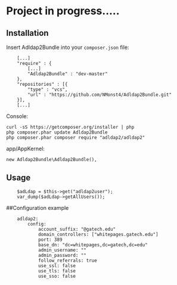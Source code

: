 
# Project in progress.....

## Installation

Insert Adldap2Bundle into your `composer.json` file:

        [...]
        "require" : {
            [...]
            "Adldap2Bundle" : "dev-master"
        },
        "repositories" : [{
            "type" : "vcs",
            "url" : "https://github.com/NMonst4/Adldap2Bundle.git"
        }],
        [...]
   
Console:

    curl -sS https://getcomposer.org/installer | php
    php composer.phar update Adldap2Bundle
    php composer.phar composer require "adldap2/adldap2"
    
app/AppKernel:

    new Adldap2Bundle\Adldap2Bundle(),
    
## Usage

        $adLdap = $this->get("adldap2user");
        var_dump($adLdap->getAllUsers());

##Configuration example
```
    adldap2:
        config:
            account_suffix: "@gatech.edu"
            domain_controllers: ["whitepages.gatech.edu"]
            port: 389
            base_dn: "dc=whitepages,dc=gatech,dc=edu"
            admin_username: ""
            admin_password: ""
            follow_referrals: true
            use_ssl: false
            use_tls: false
            use_sso: false
```
